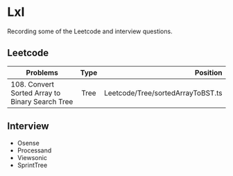 # LxI

Recording some of the Leetcode and interview questions.

## Leetcode

| Problems                                        | Type |                          Position |
| ----------------------------------------------- | :--: | --------------------------------: |
| 108. Convert Sorted Array to Binary Search Tree | Tree | Leetcode/Tree/sortedArrayToBST.ts |

## Interview

- Osense
- Processand
- Viewsonic
- SprintTree
